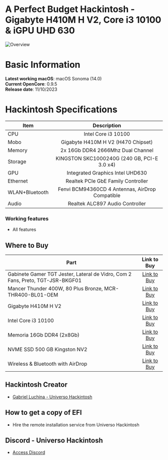 # A Perfect Budget Hackintosh - Gigabyte H410M H V2, Core i3 10100 & iGPU UHD 630

![Overview](https://github.com/luchina-gabriel/EFI-GIGABYTE-H410M-H-V2-rev1.7-CORE-i3-10100-iGPU-PUBLIC/assets/23700365/751662f6-061f-4be9-97b7-b89035935e32)

# Basic Information

**Latest working macOS**: macOS Sonoma (14.0)
<br>
**Current OpenCore**: 0.9.5
<br>
**Release date**: 11/10/2023

# Hackintosh Specifications
|Item|Description|
|-|:-------:|
|CPU|Intel Core i3 10100|
|Mobo|Gigabyte H410M H V2 (H470 Chipset)|
|Memory|2x 16Gb DDR4 2666Mhz Dual Channel|
|Storage|KINGSTON SKC1000240G (240 GB, PCI-E 3.0 x4)|
|GPU|Integrated Graphics Intel UHD630|
|Ethernet|Realtek PCIe GbE Family Controller|
|WLAN+Bluetooth|Fenvi BCM94360CD 4 Antennas, AirDrop Compatible|
|Audio|Realtek ALC897 Audio Controller|

### Working features
- All features

## Where to Buy

|Part|Link to Buy|
|-|:-------:|
|Gabinete Gamer TGT Jester, Lateral de Vidro, Com 2 Fans, Preto, TGT-JSR-BKGF01|[Link to Buy](https://www.pichau.com.br/gabinete-gamer-tgt-jester-mid-tower-lateral-de-vidro-com-2-fans-preto-tgt-jsr-bkgf01)|
|Mancer Thunder 400W, 80 Plus Bronze, MCR-THR400-BL01-OEM|[Link to Buy](https://www.pichau.com.br/fonte-mancer-thunder-400w-80-plus-bronze-mcr-thr400-bl01-oem)| 
|Gigabyte H410M H V2|[Link to Buy](https://www.kabum.com.br/produto/457817)|
|Intel Core i3 10100|[Link to Buy](https://www.pichau.com.br/processador-intel-core-i3-10100-4-core-8-threads-3-6ghz-4-3ghz-turbo-cache-6mb-lga1200-bx8070110100)|
|Memoria 16Gb DDR4 (2x8Gb)|[Link to Buy](https://www.kabum.com.br/produto/110771)|
|NVME SSD 500 GB Kingston NV2|[Link to Buy](https://www.kabum.com.br/produto/380744)|
|Wireless & Bluetooth with AirDrop|[Link to Buy](https://s.click.aliexpress.com/e/_Dc829Vh)|

## Hackintosh Creator
- [Gabriel Luchina - Universo Hackintosh](https://luchina.com.br)

## How to get a copy of EFI
- Hire the remote installation service from Universo Hackintosh

## Discord - Universo Hackintosh
- [Access Discord](https://discord.universohackintosh.com.br)
